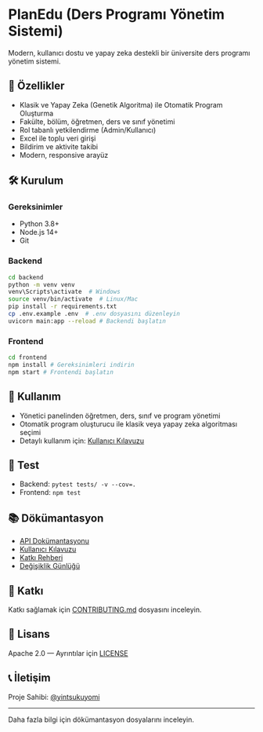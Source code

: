# PlanEdu (Ders Programı Yönetim Sistemi)

Modern, kullanıcı dostu ve yapay zeka destekli bir üniversite ders programı yönetim sistemi.

## 🚀 Özellikler
- Klasik ve Yapay Zeka (Genetik Algoritma) ile Otomatik Program Oluşturma
- Fakülte, bölüm, öğretmen, ders ve sınıf yönetimi
- Rol tabanlı yetkilendirme (Admin/Kullanıcı)
- Excel ile toplu veri girişi
- Bildirim ve aktivite takibi
- Modern, responsive arayüz

## 🛠️ Kurulum

### Gereksinimler
- Python 3.8+
- Node.js 14+
- Git

### Backend
```bash
cd backend
python -m venv venv
venv\Scripts\activate  # Windows
source venv/bin/activate  # Linux/Mac
pip install -r requirements.txt
cp .env.example .env  # .env dosyasını düzenleyin
uvicorn main:app --reload # Backendi başlatın
```

### Frontend
```bash
cd frontend
npm install # Gereksinimleri indirin
npm start # Frontendi başlatın
```

## 📖 Kullanım
- Yönetici panelinden öğretmen, ders, sınıf ve program yönetimi
- Otomatik program oluşturucu ile klasik veya yapay zeka algoritması seçimi
- Detaylı kullanım için: [Kullanıcı Kılavuzu](USER_GUIDE.md)

## 🧪 Test
- Backend: `pytest tests/ -v --cov=.`
- Frontend: `npm test`

## 📚 Dökümantasyon
- [API Dokümantasyonu](API.md)
- [Kullanıcı Kılavuzu](USER_GUIDE.md)
- [Katkı Rehberi](CONTRIBUTING.md)
- [Değişiklik Günlüğü](CHANGELOG.md)

## 🤝 Katkı
Katkı sağlamak için [CONTRIBUTING.md](CONTRIBUTING.md) dosyasını inceleyin.

## 📄 Lisans
Apache 2.0 — Ayrıntılar için [LICENSE](LICENSE)

## 📞 İletişim
Proje Sahibi: [@yintsukuyomi](https://github.com/yintsukuyomi)

---
Daha fazla bilgi için dökümantasyon dosyalarını inceleyin.

